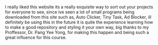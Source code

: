 I really liked this website its a really exquisite way to sort out your projects for everyone to see, since ive seen a lot of small programs being downloaded from this site such as, Auto Clicker, Tiny Task, Ad Blocker, ill definitely be using this in the future it is quite the experience learning how to make a good repository and styling it your own way, big thanks to my Proffessor, Dr. Pang Yee Yong, for making this happen and being such a great influence for this course.
